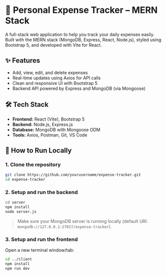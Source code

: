 # 📘 Personal Expense Tracker – MERN Stack
A full-stack web application to help you track your daily expenses easily. Built with the MERN stack (MongoDB, Express, React, Node.js), styled using Bootstrap 5, and developed with Vite for React.

## ✨ Features
- Add, view, edit, and delete expenses
- Real-time updates using Axios for API calls
- Clean and responsive UI with Bootstrap 5
- Backend API powered by Express and MongoDB (via Mongoose)

## 🛠️ Tech Stack
- **Frontend:** React (Vite), Bootstrap 5
- **Backend:** Node.js, Express.js
- **Database:** MongoDB with Mongoose ODM
- **Tools:** Axios, Postman, Git, VS Code

## 🚀 How to Run Locally
### 1. Clone the repository
```bash
git clone https://github.com/yourusername/expense-tracker.git
cd expense-tracker
````
### 2. Setup and run the backend
```bash
cd server
npm install
node server.js
```
> Make sure your MongoDB server is running locally (default URI: `mongodb://127.0.0.1:27017/expense-tracker`).
### 3. Setup and run the frontend
Open a new terminal window/tab:
```bash
cd ../client
npm install
npm run dev
```
